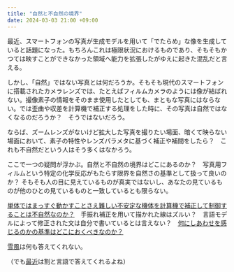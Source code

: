 ```yaml
---
title: "自然と不自然の境界"
date: 2024-03-03 21:00 +09:00
---
```


最近、スマートフォンの写真が生成モデルを用いて「でたらめ」な像を生成していると話題になった。もちろんこれは極限状況におけるものであり、そもそもかつては映すことができなかった領域へ能力を拡張したがゆえに起きた混乱だと言える。

しかし、「自然」ではない写真とは何だろうか。そもそも現代のスマートフォンに搭載されたカメラレンズでは、たとえばフィルムカメラのようには像が結ばれない。撮像素子の情報をそのまま使用したとしても、まともな写真にはならない。では歪曲や収差を計算機で補正する処理をした時に、その写真は自然ではなくなるのだろうか？　そうではないだろう。

ならば、ズームレンズがないけど拡大した写真を撮りたい場面、暗くて映らない場面において、素子の特性やレンズパラメタに基づく補正や補間をしたら？　これも不自然だという人はそう多くはなかろう。

ここで一つの疑問が浮かぶ。自然と不自然の境界はどこにあるのか？　写真用フィルムという特定の化学反応がもたらす限界を自然さの基準として扱って良いのか？ そもそも人の目に見えているものが真実ではないし、あなたの見ているものが他のひとの見ているものと一致しているとも限らない。

[単体ではまっすぐ動かすことさえ難しい不安定な機体を計算機で補正して制御することは不自然なのか？](https://ja.wikipedia.org/wiki/%E9%81%8B%E5%8B%95%E8%83%BD%E5%8A%9B%E5%90%91%E4%B8%8A%E6%A9%9F)　手振れ補正を用いて描かれた線はズルい？　言語モデルによって修正された文は自分で書いているとは言えない？　[何にしあわせを感じるのかの基準はどこにおくべきなのか？](https://www.hayakawa-onlineco.jp/product/books/11451.html)

[雪風](https://www.hayakawa-online.co.jp/shopdetail/000000002637/)は何も答えてくれない。

（でも[最近](https://www.hayakawa-online.co.jp/shopdetail/000000015108/)は割と言語で答えてくれるよね）
